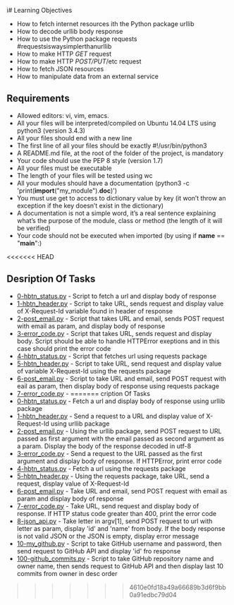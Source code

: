 i# Learning Objectives
- How to fetch internet resources ith the Python package urllib
- How to decode urllib body response
- How to use the Python package requests #requestsiswaysimplerthanurllib
- How to make HTTP *GET* request
- How to make HTTP *POST/PUT*/etc request
- How to fetch JSON resources
- How to manipulate data from an external service

## Requirements
- Allowed editors: vi, vim, emacs.
- All your files will be interpreted/compiled on Ubuntu 14.04 LTS using python3 (version 3.4.3)
- All your files should end with a new line
- The first line of all your files should be exactly #!/usr/bin/python3
- A README.md file, at the root of the folder of the project, is mandatory
- Your code should use the PEP 8 style (version 1.7)
- All your files must be executable
- The length of your files will be tested using wc
- All your modules should have a documentation (python3 -c 'print(__import__("my_module").__doc__)')
- You must use get to access to dictionary value by key (it won’t throw an exception if the key doesn’t exist in the dictionary)
- A documentation is not a simple word, it’s a real sentence explaining what’s the purpose of the module, class or method (the length of it will be verified)
- Your code should not be executed when imported (by using if __name__ == "__main__":)

<<<<<<< HEAD
## Desription Of Tasks
- [0-hbtn_status.py](https://github.com/ephraimm-zm/alu-higher_level_programming/blob/main/python-network_1/0-hbtn_status.py) - Script to fetch a url and display body of response
- [1-hbtn_header.py](https://github.com/ephraimm-zm/alu-higher_level_programming/blob/main/python-network_1/1-hbtn_header.py) - Script to take URL, sends request and display value of X-Request-Id variable found in header of response
- [2-post_email.py](https://github.com/ephraimm-zm/alu-higher_level_programming/blob/main/python-network_1/2-post_email.py) - Script that takes URL and email, sends POST request with email as param, and display body of response
- [3-error_code.py](https://github.com/ephraimm-zm/alu-higher_level_programming/blob/main/python-network_1/3-error_code.py) - Script that takes URL, sends request and display body. Script should be able to handle HTTPError exeptions and in this case should print the error code
- [4-hbtn_status.py](https://github.com/ephraimm-zm/alu-higher_level_programming/blob/main/python-network_1/4-hbtn_status.py) - Script that fetches url using requests package
- [5-hbtn_header.py](https://github.com/ephraimm-zm/alu-higher_level_programming/blob/main/python-network_1/5-hbtn_header.py) - Script to take URL, send request and display value of variable X-Request-Id using the requests package
- [6-post_email.py](https://github.com/ephraimm-zm/alu-higher_level_programming/blob/main/python-network_1/6-post_email.py) - Script to take URL and email, send POST request with eail as param, then display body of response using requests package
- [7-error_code.py](https://github.com/ephraimm-zm/alu-higher_level_programming/blob/main/python-network_1/7-error_code.py) - 
=======
cription Of Tasks
- [0-hbtn_status.py](https://github.com/ephraimm-zm/alu-higher_level_programming/blob/main/python-network_1/0-hbtn_status.py) - Fetch a url and display body of response using urllib package
- [1-hbtn_header.py](https://github.com/ephraimm-zm/alu-higher_level_programming/blob/main/python-network_1/1-hbtn_header.py) - Send a request to a URL and display value of X-Request-Id using urllib package
- [2-post_email.py](https://github.com/ephraimm-zm/alu-higher_level_programming/blob/main/python-network_1/2-post_email.py) - Using the urllib package, send POST request to URL passed as first argument with the email passed as second argument as a param. Display the body of the response decoded in utf-8
- [3-error_code.py](https://github.com/ephraimm-zm/alu-higher_level_programming/blob/main/python-network_1/3-error_code.py) - Send a request to the URL passed as the first argument and display body of response. If HTTPError, print error code
- [4-hbtn_status.py](https://github.com/ephraimm-zm/alu-higher_level_programming/blob/main/python-network_1/4-hbtn_status.py) - Fetch a url using the requests package
- [5-hbtn_header.py](https://github.com/ephraimm-zm/alu-higher_level_programming/blob/main/python-network_1/5-hbtn_header.py) - Using the requests package, take URL, send a request, display value of X-Request-Id
- [6-post_email.py](https://github.com/ephraimm-zm/alu-higher_level_programming/blob/main/python-network_1/6-post_email.py) - Take URL and email, send POST request with email as param and display body of response
- [7-error_code.py](https://github.com/ephraimm-zm/alu-higher_level_programming/blob/main/python-network_1/7-error_code.py) - Take URL, send request and display body of response. If HTTP status code greater than 400, print the error code
- [8-json_api.py](https://github.com/ephraimm-zm/alu-higher_level_programming/blob/main/python-network_1/8-json_api.py) - Take letter in argv[1], send POST request to url with letter as param, display 'id' and 'name' from body. If the body response is not valid JSON or the JSON is empty, display error message
- [10-my_github.py](https://github.com/ephraimm-zm/alu-higher_level_programming/blob/main/python-network_1/10-my_github.py) - Script to take GitHub username and password, then send request to GitHub API and display 'id' fro response
- [100-github_commits.py](https://github.com/ephraimm-zm/alu-higher_level_programming/blob/main/python-network_1/100-github_commits.py) - Script to take GitHub repository name and owner name, then sends request to GitHub API and then display last 10 commits from owner in desc order
>>>>>>> 4610e0fd18a49a66689b3d6f9bb0a91edbc79d04
